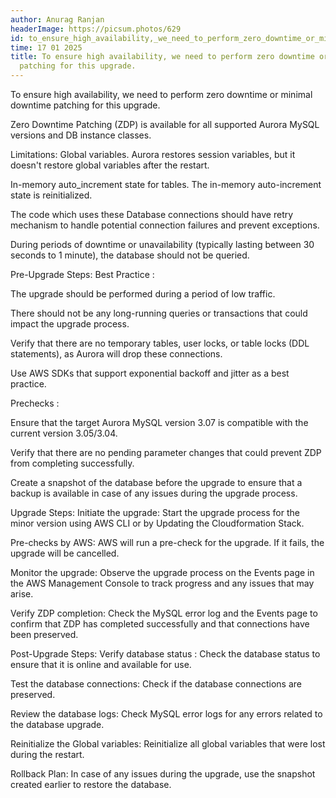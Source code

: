```yaml
---
author: Anurag Ranjan
headerImage: https://picsum.photos/629
id: to_ensure_high_availability,_we_need_to_perform_zero_downtime_or_minimal_downtime_patching_for_this_upgrade.
time: 17 01 2025
title: To ensure high availability, we need to perform zero downtime or minimal downtime
  patching for this upgrade.
---
```


To ensure high availability, we need to perform zero downtime or minimal downtime patching for this upgrade.

Zero Downtime Patching (ZDP) is available for all supported Aurora MySQL versions and DB instance classes.

Limitations:
Global variables. Aurora restores session variables, but it doesn't restore global variables after the restart.

In-memory auto_increment state for tables. The in-memory auto-increment state is reinitialized.

The code which uses these Database connections should have retry mechanism to handle potential connection failures and prevent exceptions.

During periods of downtime or unavailability (typically lasting between 30 seconds to 1 minute), the database should not be queried.

 

Pre-Upgrade Steps:
Best Practice :

The upgrade should be performed during a period of low traffic.

There should not be any long-running queries or transactions that could impact the upgrade process.

Verify that there are no temporary tables, user locks, or table locks (DDL statements), as Aurora will drop these connections.

Use AWS SDKs that support exponential backoff and jitter as a best practice.

Prechecks : 

Ensure that the target Aurora MySQL version 3.07 is compatible with the current version 3.05/3.04.

Verify that there are no pending parameter changes that could prevent ZDP from completing successfully.

Create a snapshot of the database before the upgrade to ensure that a backup is available in case of any issues during the upgrade process.

Upgrade Steps:
Initiate the upgrade: Start the upgrade process for the minor version using AWS CLI or by Updating the Cloudformation Stack.

Pre-checks by AWS: AWS will run a pre-check for the upgrade. If it fails, the upgrade will be cancelled.

Monitor the upgrade: Observe the upgrade process on the Events page in the AWS Management Console to track progress and any issues that may arise.

Verify ZDP completion: Check the MySQL error log and the Events page to confirm that ZDP has completed successfully and that connections have been preserved.

Post-Upgrade Steps:
Verify database status : Check the database status to ensure that it is online and available for use.

Test the database connections: Check if the database connections are preserved.

Review the database logs: Check MySQL error logs for any errors related to the database upgrade.

Reinitialize the Global variables: Reinitialize all global variables that were lost during the restart.

Rollback Plan:
In case of any issues during the upgrade, use the snapshot created earlier to restore the database.